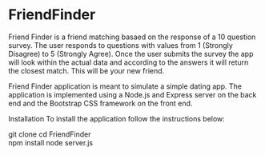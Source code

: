 # FriendFinder

Friend Finder is a friend matching basaed on the response of a 10 question survey. The user responds to questions with values from 1 (Strongly Disagree) to 5 (Strongly Agree). Once the user submits the survey the app will look within the actual data and according to the answers it will return the closest match. This will be your new friend.

Friend Finder application is meant to simulate a simple dating app. The application is implemented using a Node.js and Express server on the back end and the Bootstrap CSS framework on the front end.


Installation
To install the application follow the instructions below:

git clone
cd FriendFinder
<br>npm install
node server.js

